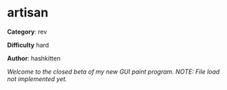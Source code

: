 artisan
============

**Category**: rev

**Difficulty** hard

**Author**: hashkitten

_Welcome to the closed beta of my new GUI paint program. NOTE: File load not implemented yet._
